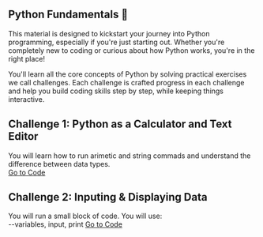 ## Python Fundamentals 🚀

This material is designed to kickstart your journey into Python programming, especially if you're just starting out. Whether you're completely new to coding or curious about how Python works, you're in the right place!

You'll learn all the core concepts of Python by solving practical exercises we call challenges. Each challenge is crafted progress in each challenge and help you build coding skills step by step, while keeping things interactive.

## Challenge 1: Python as a Calculator and Text Editor
You will learn how to run arimetic and string commads and understand the difference between data types.  
[Go to Code]([path/to/your/file.ext](https://github.com/tinyazure/python_basics/blob/main/Challenge%201_%20Create%20a%20Patient%20Report.ipynb))
## Challenge 2: Inputing & Displaying Data
You will run a small block of code. You will use:    
--variables, input, print
[Go to Code](https://github.com/tinyazure/python_basics/blob/main/Challenge%202_%20Inputing%20Data.ipynb)
